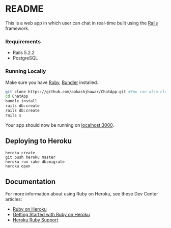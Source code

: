 # README

This is a web app in which user can chat in real-time built using the [Rails](http://rubyonrails.org) framework.


### Requirements
* Rails 5.2.2
* PostgreSQL

### Running Locally

Make sure you have [Ruby](https://www.ruby-lang.org), [Bundler](http://bundler.io) installed.

```sh
git clone https://github.com/aakashjhawar/ChatApp.git #You can also clone your own fork
cd ChatApp
bundle install
rails db:create
rails db:create
rails s
```
Your app should now be running on [localhost:3000](http://localhost:3000/).

## Deploying to Heroku

```
heroku create
git push heroku master
heroku run rake db:migrate
heroku open
```

## Documentation

For more information about using Ruby on Heroku, see these Dev Center articles:

- [Ruby on Heroku](https://devcenter.heroku.com/categories/ruby)
- [Getting Started with Ruby on Heroku](https://devcenter.heroku.com/articles/getting-started-with-ruby)
- [Heroku Ruby Support](https://devcenter.heroku.com/articles/ruby-support)
